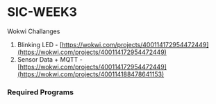 # SIC-WEEK3

Wokwi Challanges
1. Blinking LED - [https://wokwi.com/projects/400114172954472449](https://wokwi.com/projects/400114172954472449)
2. Sensor Data + MQTT - [https://wokwi.com/projects/400114172954472449](https://wokwi.com/projects/400114188478641153)


### Required Programs
